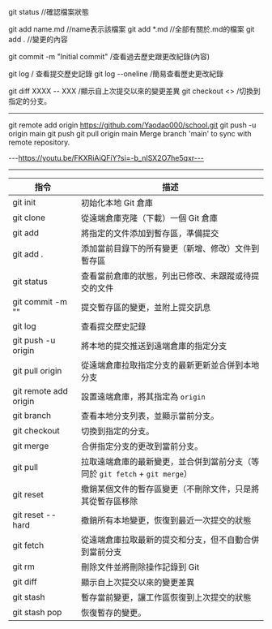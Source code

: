 
git status    //確認檔案狀態

git add name.md     //name表示該檔案
git add *.md     //全部有關於.md的檔案
git add .     //變更的內容

git commit -m "Initial commit"       /查看過去歷史跟更改紀錄(內容)

git log                       / 查看提交歷史記錄
git log --oneline             /簡易查看歷史更改紀錄

git diff   XXXX -- XXX          /顯示自上次提交以來的變更差異
git checkout <>         /切換到指定的分支。


---------------------------------------------------------------
git remote add origin https://github.com/Yaodao000/school.git
git push -u origin main
git push
git pull origin main
Merge branch 'main' to sync with remote repository.

---https://youtu.be/FKXRiAiQFiY?si=-b_nISX2O7he5qxr---


------------------------------------------------------------------------
| 指令                          | 描述
|-------------------------------|---------------------------------------------------------------------------|
| git init                      | 初始化本地 Git 倉庫
| git clone <repo-url>          | 從遠端倉庫克隆（下載）一個 Git 倉庫
| git add <file>                | 將指定的文件添加到暫存區，準備提交
| git add .                     | 添加當前目錄下的所有變更（新增、修改）文件到暫存區
| git status                    | 查看當前倉庫的狀態，列出已修改、未跟蹤或待提交的文件
| git commit -m "<message>"     | 提交暫存區的變更，並附上提交訊息
| git log                       | 查看提交歷史記錄
| git push -u origin <branch>   | 將本地的提交推送到遠端倉庫的指定分支
| git pull origin <branch>      | 從遠端倉庫拉取指定分支的最新更新並合併到本地分支
| git remote add origin <url>   | 設置遠端倉庫，將其指定為 `origin`
| git branch                    | 查看本地分支列表，並顯示當前分支。
| git checkout <branch>         | 切換到指定的分支。
| git merge <branch>            | 合併指定分支的更改到當前分支。
| git pull                      | 拉取遠端倉庫的最新變更，並合併到當前分支（等同於 `git fetch` + `git merge`）
| git reset <file>              | 撤銷某個文件的暫存區變更（不刪除文件，只是將其從暫存區移除
| git reset --hard              | 撤銷所有本地變更，恢復到最近一次提交的狀態
| git fetch                     | 從遠端倉庫拉取最新的提交和分支，但不自動合併到當前分支
| git rm <file>                 | 刪除文件並將刪除操作記錄到 Git
| git diff                      | 顯示自上次提交以來的變更差異
| git stash                     | 暫存當前變更，讓工作區恢復到上次提交的狀態
| git stash pop                 | 恢復暫存的變更。